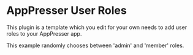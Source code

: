 # AppPresser User Roles

This plugin is a template which you edit for your own needs to add user roles to your AppPresser app.

This example randomly chooses between 'admin' and 'member' roles.